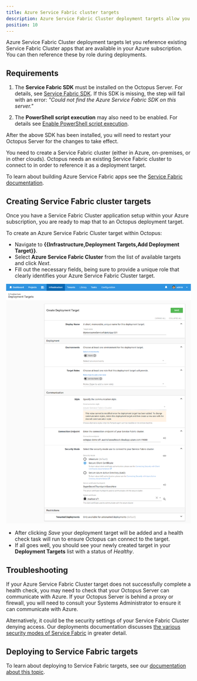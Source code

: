 ```yaml
---
title: Azure Service Fabric cluster targets
description: Azure Service Fabric Cluster deployment targets allow you to reference existing Service Fabric Cluster apps that are available in your Azure subscription, that you can then reference by role during deployments.
position: 10
---
```


Azure Service Fabric Cluster deployment targets let you reference existing Service Fabric Cluster apps that are available in your Azure subscription. You can then reference these by role during deployments.

## Requirements

1. The **Service Fabric SDK** must be installed on the Octopus Server. For details, see [Service Fabric SDK](https://g.octopushq.com/ServiceFabricSdkDownload).
  If this SDK is missing, the step will fail with an error: _"Could not find the Azure Service Fabric SDK on this server."_

2. The **PowerShell script execution** may also need to be enabled. For details see [Enable PowerShell script execution](https://g.octopushq.com/ServiceFabricEnableScriptExection).

After the above SDK has been installed, you will need to restart your Octopus Server for the changes to take effect.

You need to create a Service Fabric cluster (either in Azure, on-premises, or in other clouds). Octopus needs an existing Service Fabric cluster to connect to in order to reference it as a deployment target.

To learn about building Azure Service Fabric apps see the [Service Fabric documentation](https://azure.microsoft.com/en-au/services/service-fabric/).

## Creating Service Fabric cluster targets

Once you have a Service Fabric Cluster application setup within your Azure subscription, you are ready to map that to an Octopus deployment target.

To create an Azure Service Fabric Cluster target within Octopus:

- Navigate to **{{Infrastructure,Deployment Targets,Add Deployment Target}}**.
- Select **Azure Service Fabric Cluster** from the list of available targets and click _Next_.
- Fill out the necessary fields, being sure to provide a unique role that clearly identifies your Azure Service Fabric Cluster target.

![](create-azure-service-fabric-cluster-target.png "width=500")

- After clicking _Save_ your deployment target will be added and a health check task will run to ensure Octopus can connect to the target.
- If all goes well, you should see your newly created target in your **Deployment Targets** list with a status of _Healthy_.

## Troubleshooting

If your Azure Service Fabric Cluster target does not successfully complete a health check, you may need to check that your Octopus Server can communicate with Azure. If your Octopus Server is behind a proxy or firewall, you will need to consult your Systems Administrator to ensure it can communicate with Azure.

Alternatively, it could be the security settings of your Service Fabric Cluster denying access. Our deployments documentation discusses [the various security modes of Service Fabric](/docs/deployments/azure//deploying-to-service-fabric/index.md#security-modes) in greater detail.

## Deploying to Service Fabric targets

To learn about deploying to Service Fabric targets, see our [documentation about this topic](/docs/deployments/azure//deploying-to-service-fabric/index.md).
